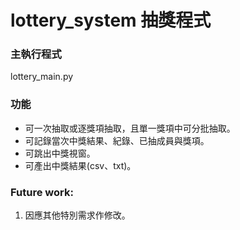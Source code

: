 # lottery_system 抽獎程式

### 主執行程式
lottery_main.py

### 功能
 - 可一次抽取或逐獎項抽取，且單一獎項中可分批抽取。
 - 可記錄當次中獎結果、紀錄、已抽成員與獎項。
 - 可跳出中獎視窗。
 - 可產出中獎結果(csv、txt)。
 
### Future work:
1. 因應其他特別需求作修改。
